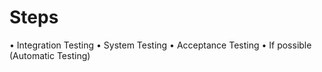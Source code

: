 # Steps

• Integration Testing
• System Testing
• Acceptance Testing
• If possible (Automatic Testing)